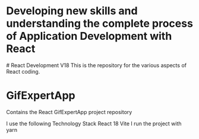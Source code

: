 <h1>Developing new skills and understanding the complete process of Application Development with React</h1>
# React Development V18
This is the repository for the various aspects of React coding.

# GifExpertApp
Contains the React GifExpertApp project repository

I use the following Technology Stack
React 18
Vite
I run the project with yarn